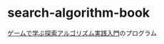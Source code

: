 # search-algorithm-book

[ゲームで学ぶ探索アルゴリズム実践入門](https://gihyo.jp/book/2023/978-4-297-13360-3)のプログラム  

